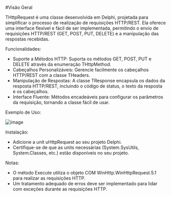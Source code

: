 #Visão Geral

THttpRequest é uma classe desenvolvida em Delphi, projetada para simplificar o processo de realização de requisições HTTP/REST. 
Ela oferece uma interface flexível e fácil de ser implementada, permitindo o envio de requisições HTTP/REST (GET, POST, PUT, DELETE) e a manipulação das respostas recebidas.

Funcionalidades:
- Suporte a Métodos HTTP: Suporta os métodos GET, POST, PUT e DELETE através da enumeração THttpMethod.
- Cabeçalhos Personalizáveis: Gerencie facilmente os cabeçalhos HTTP/REST com a classe THeaders.
- Manipulação de Respostas: A classe TResponse encapsula os dados da resposta HTTP/REST, incluindo o código de status, o texto da resposta e os cabeçalhos.
- Interface Fluente: Métodos encadeáveis para configurar os parâmetros da requisição, tornando a classe fácil de usar.

Exemplo de Uso:

![image](https://github.com/user-attachments/assets/d0d7db89-c0bb-4630-b229-a941f2698b8b)

Instalação:
- Adicione a unit uHttpRequest ao seu projeto Delphi.
- Certifique-se de que as units necessárias (System.SysUtils, System.Classes, etc.) estão disponíveis no seu projeto.

Notas:
- O método Execute utiliza o objeto COM WinHttp.WinHttpRequest.5.1 para realizar as requisições HTTP.
- Um tratamento adequado de erros deve ser implementado para lidar com exceções durante as requisições HTTP.
